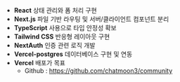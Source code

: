 - **React** 상태 관리와 폼 처리 구현
- **Next.js** 파일 기반 라우팅 및 서버/클라이언트 컴포넌트 분리
- **TypeScript** 사용으로 타입 안정성 확보
- **Tailwind CSS** 반응형 레이아웃 구현
- **NextAuth** 인증 관련 로직 개발
- **Vercel-postgres** 데이터베이스 구현 및 연동
- **Vercel** 배포가 목표
  - Github : https://github.com/chatmoon3/community